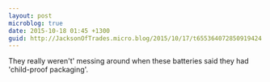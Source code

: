 ```yaml
---
layout: post
microblog: true
date: 2015-10-18 01:45 +1300
guid: http://JacksonOfTrades.micro.blog/2015/10/17/t655364072850919424.html
---
```

They really weren't' messing around when these batteries said they had 'child-proof packaging'.
